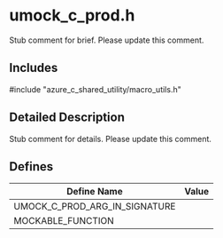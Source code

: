 # umock_c_prod.h 

Stub comment for brief. Please update this comment.

## Includes

\#include "azure_c_shared_utility/macro_utils.h"  

## Detailed Description

Stub comment for details. Please update this comment.

## Defines

Define Name                    | Value                                
--------------------------------|---------------------------------------------
UMOCK_C_PROD_ARG_IN_SIGNATURE            | 
MOCKABLE_FUNCTION            | 

